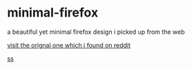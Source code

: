 # minimal-firefox
a beautiful yet minimal firefox design i picked up from the web

[visit the orignal one which i found on reddit](https://www.reddit.com/r/FirefoxCSS/comments/12e3bc7/made_a_laptop_friendly_version_of_my_custom_theme/)

[ss](https://raw.githubusercontent.com/aniketrepo/minimal-firefox/main/2023-04-08_12-52.png)
